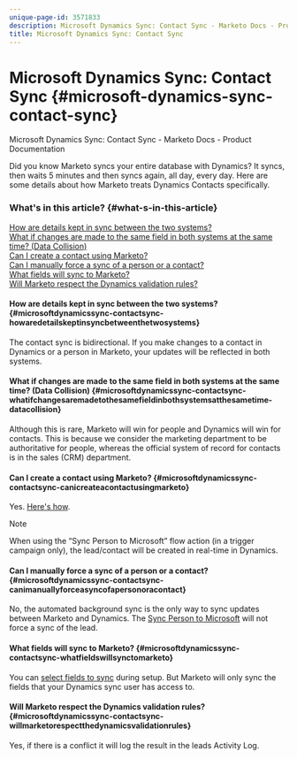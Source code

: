 ```yaml
---
unique-page-id: 3571833
description: Microsoft Dynamics Sync: Contact Sync - Marketo Docs - Product Documentation
title: Microsoft Dynamics Sync: Contact Sync
---
```


# Microsoft Dynamics Sync: Contact Sync {#microsoft-dynamics-sync-contact-sync}

Microsoft Dynamics Sync: Contact Sync - Marketo Docs - Product Documentation

Did you know Marketo syncs your entire database with Dynamics? It syncs, then waits 5 minutes and then syncs again, all day, every day. Here are some details about how Marketo treats Dynamics Contacts specifically.

### What's in this article? {#what-s-in-this-article}

[How are details kept in sync between the two systems?](#microsoftdynamicssync-contactsync-howaredetailskeptinsyncbetweenthetwosystems)  
[What if changes are made to the same field in both systems at the same time? (Data Collision)](#microsoftdynamicssync-contactsync-whatifchangesaremadetothesamefieldinbothsystemsatthesametime-datacollision)  
[Can I create a contact using Marketo?](#microsoftdynamicssync-contactsync-canicreateacontactusingmarketo)  
[Can I manually force a sync of a person or a contact?](#microsoftdynamicssync-contactsync-canimanuallyforceasyncofapersonoracontact)  
[What fields will sync to Marketo?](#microsoftdynamicssync-contactsync-whatfieldswillsynctomarketo)  
[Will Marketo respect the Dynamics validation rules?](#microsoftdynamicssync-contactsync-willmarketorespectthedynamicsvalidationrules)

#### How are details kept in sync between the two systems? {#microsoftdynamicssync-contactsync-howaredetailskeptinsyncbetweenthetwosystems}

The contact sync is bidirectional. If you make changes to a contact in Dynamics or a person in Marketo, your updates will be reflected in both systems.&nbsp;

#### What if changes are made to the same field in both systems at the same time? (Data Collision) {#microsoftdynamicssync-contactsync-whatifchangesaremadetothesamefieldinbothsystemsatthesametime-datacollision}

Although this is rare, Marketo will win for people and Dynamics will win for contacts. This is because we consider the marketing department to be authoritative for people, whereas the official system of record for contacts is in the sales (CRM) department.

#### Can I create a contact using Marketo? {#microsoftdynamicssync-contactsync-canicreateacontactusingmarketo}

Yes. [Here's how](microsoft-dynamics-sync:-lead-sync/create-a-contact-in-microsoft-dynamics.md).&nbsp;

>[!NOTE]
>
>When using the “Sync Person to Microsoft” flow action (in a trigger campaign only), the lead/contact will be created in real-time in Dynamics.

#### Can I manually force a sync of a person or a contact? {#microsoftdynamicssync-contactsync-canimanuallyforceasyncofapersonoracontact}

No, the automated background sync is the only way to sync updates between Marketo and Dynamics.&nbsp;The [Sync Person to Microsoft](../../../../../welcome-to-marketo-docs/product-docs/core-marketo-concepts/smart-campaigns/microsoft-dynamics-flow-actions/sync-person-to-microsoft.md)&nbsp;will not force a sync of the lead.

#### What fields will sync to Marketo? {#microsoftdynamicssync-contactsync-whatfieldswillsynctomarketo}

You can [select fields to sync](https://docs.marketo.com/pages/viewpage.action?pageId=3571830#Step3of3:ConnectMicrosoftDynamicswithMarketo(Online)-SelectFieldstoSync) during setup. But Marketo will only sync the fields that your Dynamics sync user has access to.

#### Will Marketo respect the Dynamics validation rules? {#microsoftdynamicssync-contactsync-willmarketorespectthedynamicsvalidationrules}

Yes, if there is a conflict it will log the result in the leads Activity Log.
